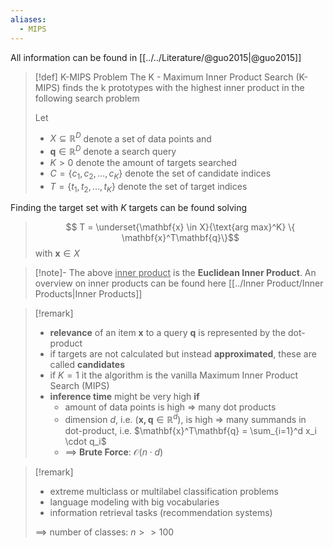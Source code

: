 ```yaml
---
aliases:
  - MIPS
---
```

All information can be found in [[../../Literature/@guo2015|@guo2015]]

>[!def] K-MIPS Problem
>The K - Maximum Inner Product Search (K-MIPS) finds the k prototypes with the highest inner product in the following search problem
>
>Let 
>* $X\subseteq \mathbb{R}^D$ denote a set of data points and
>* $\mathbf{q} \in \mathbb{R}^D$ denote a search query
>* $K > 0$ denote the amount of targets searched
>* $C = \{c_1, c_2, \ldots, c_K\}$ denote the set of candidate indices
>* $T = \{t_1, t_2, \ldots, t_K \}$ denote the set of target indices
>
 Finding the target set with $K$ targets can be found solving
 >
 > $$ T = \underset{\mathbf{x} \in X}{\text{arg max}^K} \{ \mathbf{x}^T\mathbf{q}\}$$
 > with $\mathbf{x} \in X$
   
 
>[!note]-
>The above <u>inner product</u> is the **Euclidean Inner Product**. An overview on inner products can be found here [[../Inner Product/Inner Products|Inner Products]]
 
>[!remark]
> - **relevance** of an item $\mathbf{x}$ to a query $\mathbf{q}$ is represented by the dot-product
> - if targets are not calculated but instead **approximated**, these are called **candidates**
> - if $K=1$ it the algorithm is the vanilla Maximum Inner Product Search (MIPS)
> - **inference time** might be very high **if**
> 	- amount of data points is high => many dot products
> 	- dimension $d$, i.e. ($\mathbf{x,q} \in \mathbb{R}^d$), is high => many summands in dot-product, i.e. $\mathbf{x}^T\mathbf{q} = \sum_{i=1}^d x_i \cdot q_i$ 
> 	- ==> **Brute Force**: $\mathcal{O}(n \cdot d)$

>[!remark]
> * extreme multiclass or multilabel classification problems
> * language modeling with big vocabularies
> * information retrieval tasks (recommendation systems)
>
> ==> number of classes: $n >> 100$ 

